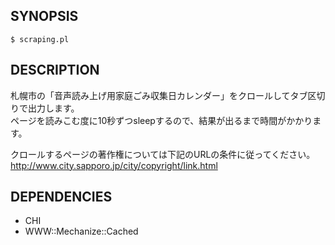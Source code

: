 SYNOPSIS
---------

```
$ scraping.pl
```

DESCRIPTION
---------

札幌市の「音声読み上げ用家庭ごみ収集日カレンダー」をクロールしてタブ区切りで出力します。  
ページを読みこむ度に10秒ずつsleepするので、結果が出るまで時間がかかります。

クロールするページの著作権については下記のURLの条件に従ってください。  
http://www.city.sapporo.jp/city/copyright/link.html

DEPENDENCIES
---------

* CHI
* WWW::Mechanize::Cached
